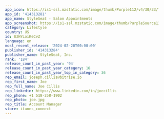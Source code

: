 ```yaml
---
app_icon: https://is1-ssl.mzstatic.com/image/thumb/Purple112/v4/30/33/f9/3033f968-8add-a7a5-4557-96f948844655/AppIcon-1x_U007emarketing-0-10-0-85-220.png/1024x1024bb.png
app_id: '414313281'
app_name: StyleSeat - Salon Appointments
app_screenshot: https://is1-ssl.mzstatic.com/image/thumb/PurpleSource116/v4/29/af/d5/29afd52a-2745-aba2-0307-af8b0598886a/d58ec836-be60-47f5-bc44-6af6002cdc03_Version2.6.5.1.png/1242x2688bb.png
category: Lifestyle
country: US
id: U3HYLoiKeCvZ
language: en
most_recent_release: '2024-02-20T00:00:00'
publisher_id: '414313284'
publisher_name: StyleSeat, Inc.
rank: '184'
release_count_in_past_year: '94'
release_count_in_past_year_category: 16
release_count_in_past_year_top_in_category: 36
rep_email: joseph.cillis@bitrise.io
rep_first_name: Joe
rep_full_name: Joe Cillis
rep_linkedin: https://www.linkedin.com/in/joecillis
rep_phone: +1 518-258-1902
rep_photo: joe.jpg
rep_title: Account Manager
store: itunes_connect
---
```

